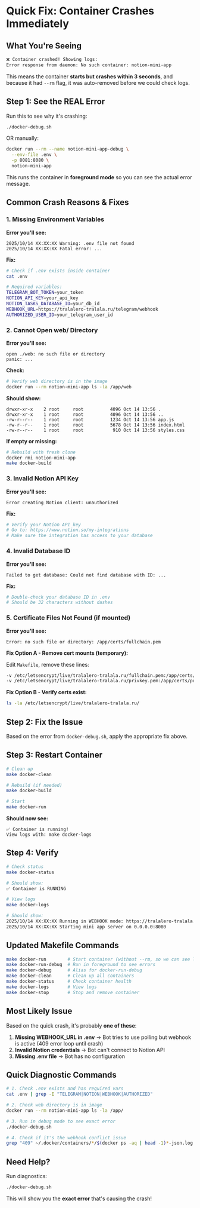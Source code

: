 # Quick Fix: Container Crashes Immediately

## What You're Seeing

```bash
❌ Container crashed! Showing logs:
Error response from daemon: No such container: notion-mini-app
```

This means the container **starts but crashes within 3 seconds**, and because it had `--rm` flag, it was auto-removed before we could check logs.

## Step 1: See the REAL Error

Run this to see why it's crashing:

```bash
./docker-debug.sh
```

OR manually:

```bash
docker run --rm --name notion-mini-app-debug \
  --env-file .env \
  -p 8081:8080 \
  notion-mini-app
```

This runs the container in **foreground mode** so you can see the actual error message.

## Common Crash Reasons & Fixes

### 1. Missing Environment Variables

**Error you'll see:**
```
2025/10/14 XX:XX:XX Warning: .env file not found
2025/10/14 XX:XX:XX Fatal error: ...
```

**Fix:**
```bash
# Check if .env exists inside container
cat .env

# Required variables:
TELEGRAM_BOT_TOKEN=your_token
NOTION_API_KEY=your_api_key
NOTION_TASKS_DATABASE_ID=your_db_id
WEBHOOK_URL=https://tralalero-tralala.ru/telegram/webhook
AUTHORIZED_USER_ID=your_telegram_user_id
```

### 2. Cannot Open web/ Directory

**Error you'll see:**
```
open ./web: no such file or directory
panic: ...
```

**Check:**
```bash
# Verify web directory is in the image
docker run --rm notion-mini-app ls -la /app/web
```

**Should show:**
```
drwxr-xr-x    2 root     root          4096 Oct 14 13:56 .
drwxr-xr-x    1 root     root          4096 Oct 14 13:56 ..
-rw-r--r--    1 root     root          1234 Oct 14 13:56 app.js
-rw-r--r--    1 root     root          5678 Oct 14 13:56 index.html
-rw-r--r--    1 root     root           910 Oct 14 13:56 styles.css
```

**If empty or missing:**
```bash
# Rebuild with fresh clone
docker rmi notion-mini-app
make docker-build
```

### 3. Invalid Notion API Key

**Error you'll see:**
```
Error creating Notion client: unauthorized
```

**Fix:**
```bash
# Verify your Notion API key
# Go to: https://www.notion.so/my-integrations
# Make sure the integration has access to your database
```

### 4. Invalid Database ID

**Error you'll see:**
```
Failed to get database: Could not find database with ID: ...
```

**Fix:**
```bash
# Double-check your database ID in .env
# Should be 32 characters without dashes
```

### 5. Certificate Files Not Found (if mounted)

**Error you'll see:**
```
Error: no such file or directory: /app/certs/fullchain.pem
```

**Fix Option A - Remove cert mounts (temporary):**

Edit `Makefile`, remove these lines:
```bash
-v /etc/letsencrypt/live/tralalero-tralala.ru/fullchain.pem:/app/certs/fullchain.pem:ro \
-v /etc/letsencrypt/live/tralalero-tralala.ru/privkey.pem:/app/certs/privkey.pem:ro \
```

**Fix Option B - Verify certs exist:**
```bash
ls -la /etc/letsencrypt/live/tralalero-tralala.ru/
```

## Step 2: Fix the Issue

Based on the error from `docker-debug.sh`, apply the appropriate fix above.

## Step 3: Restart Container

```bash
# Clean up
make docker-clean

# Rebuild (if needed)
make docker-build

# Start
make docker-run
```

**Should now see:**
```
✅ Container is running!
View logs with: make docker-logs
```

## Step 4: Verify

```bash
# Check status
make docker-status

# Should show:
✅ Container is RUNNING

# View logs
make docker-logs

# Should show:
2025/10/14 XX:XX:XX Running in WEBHOOK mode: https://tralalero-tralala.ru/telegram/webhook
2025/10/14 XX:XX:XX Starting mini app server on 0.0.0.0:8080
```

## Updated Makefile Commands

```bash
make docker-run        # Start container (without --rm, so we can see logs)
make docker-run-debug  # Run in foreground to see errors
make docker-debug      # Alias for docker-run-debug
make docker-clean      # Clean up all containers
make docker-status     # Check container health
make docker-logs       # View logs
make docker-stop       # Stop and remove container
```

## Most Likely Issue

Based on the quick crash, it's probably **one of these**:

1. **Missing WEBHOOK_URL in .env** → Bot tries to use polling but webhook is active (409 error loop until crash)
2. **Invalid Notion credentials** → Bot can't connect to Notion API
3. **Missing .env file** → Bot has no configuration

## Quick Diagnostic Commands

```bash
# 1. Check .env exists and has required vars
cat .env | grep -E "TELEGRAM|NOTION|WEBHOOK|AUTHORIZED"

# 2. Check web directory is in image
docker run --rm notion-mini-app ls -la /app/

# 3. Run in debug mode to see exact error
./docker-debug.sh

# 4. Check if it's the webhook conflict issue
grep "409" ~/.docker/containers/*/$(docker ps -aq | head -1)*-json.log 2>/dev/null
```

## Need Help?

Run diagnostics:
```bash
./docker-debug.sh
```

This will show you the **exact error** that's causing the crash!
